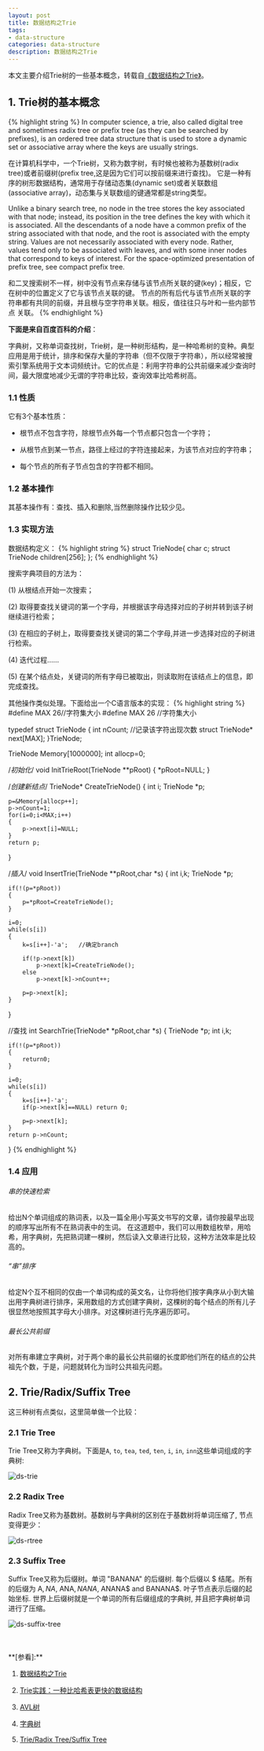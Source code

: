```yaml
---
layout: post
title: 数据结构之Trie
tags:
- data-structure
categories: data-structure
description: 数据结构之Trie
---
```



本文主要介绍Trie树的一些基本概念，转载自[《数据结构之Trie》](http://blog.csdn.net/qq_33583069/article/details/51942534)。


<!-- more -->


## 1. Trie树的基本概念
{% highlight string %}
In computer science, a trie, also called digital tree and sometimes radix tree or prefix tree (as they can be searched by prefixes), 
is an ordered tree data structure that is used to store a dynamic set or associative array where the keys are usually strings.

在计算机科学中，一个Trie树，又称为数字树，有时候也被称为基数树(radix tree)或者前缀树(prefix tree,这是因为它们可以按前缀来进行查找)。
它是一种有序的树形数据结构，通常用于存储动态集(dynamic set)或者关联数组(associative array)，动态集与关联数组的键通常都是string类型。


Unlike a binary search tree, no node in the tree stores the key associated with that node; instead, its position in the tree defines the key with which it is associated.
All the descendants of a node have a common prefix of the string associated with that node, and the root is associated with the empty string. Values are not necessarily 
associated with every node. Rather, values tend only to be associated with leaves, and with some inner nodes that correspond to keys of interest. For the space-optimized 
presentation of prefix tree, see compact prefix tree.

和二叉搜索树不一样，树中没有节点来存储与该节点所关联的键(key)；相反，它在树中的位置定义了它与该节点关联的键。
节点的所有后代与该节点所关联的字符串都有共同的前缀，并且根与空字符串关联。相反，值往往只与叶和一些内部节点
关联。
{% endhighlight %}

**下面是来自百度百科的介绍**：

字典树，又称单词查找树，Trie树，是一种树形结构，是一种哈希树的变种。典型应用是用于统计，排序和保存大量的字符串（但不仅限于字符串），所以经常被搜索引擎系统用于文本词频统计。它的优点是：利用字符串的公共前缀来减少查询时间，最大限度地减少无谓的字符串比较，查询效率比哈希树高。

### 1.1 性质
它有3个基本性质：

* 根节点不包含字符，除根节点外每一个节点都只包含一个字符； 

* 从根节点到某一节点，路径上经过的字符连接起来，为该节点对应的字符串；

* 每个节点的所有子节点包含的字符都不相同。

### 1.2 基本操作
其基本操作有：查找、插入和删除,当然删除操作比较少见。


### 1.3 实现方法
数据结构定义：
{% highlight string %}
struct TrieNode{
	char c;
	struct TrieNode children[256];
};
{% endhighlight %}

搜索字典项目的方法为：

(1) 从根结点开始一次搜索；

(2) 取得要查找关键词的第一个字母，并根据该字母选择对应的子树并转到该子树继续进行检索；

(3) 在相应的子树上，取得要查找关键词的第二个字母,并进一步选择对应的子树进行检索。

(4) 迭代过程……

(5) 在某个结点处，关键词的所有字母已被取出，则读取附在该结点上的信息，即完成查找。

其他操作类似处理。下面给出一个C语言版本的实现：
{% highlight string %}
#define MAX 26//字符集大小
#define MAX 26			//字符集大小

typedef struct TrieNode
{
	int nCount;                  //记录该字符出现次数
	struct TrieNode* next[MAX];
}TrieNode;
 
 
TrieNode Memory[1000000];
int allocp=0;
 
 
/*初始化*/
void InitTrieRoot(TrieNode **pRoot)
{
	*pRoot=NULL;
}
 
 
/*创建新结点*/
TrieNode* CreateTrieNode()
{
	int i;
	TrieNode *p;
	
	p=&Memory[allocp++];
	p->nCount=1;
	for(i=0;i<MAX;i++)
	{
		p->next[i]=NULL;
	}
    return p;
}
 
/*插入*/
void InsertTrie(TrieNode **pRoot,char *s)
{
	int i,k;
	TrieNode *p;
	
	if(!(p=*pRoot))
	{
		p=*pRoot=CreateTrieNode();
	}
	
	i=0;
	while(s[i])
	{
		k=s[i++]-'a';   //确定branch
		
		if(!p->next[k])
			p->next[k]=CreateTrieNode();
		else
			p->next[k]->nCount++;
			
		p=p->next[k];
	}
}
 
//查找
int SearchTrie(TrieNode* *pRoot,char *s)
{
	TrieNode *p;
	int i,k;
	
	if(!(p=*pRoot))
	{
		return0;
	}
	
	i=0;
	while(s[i])
	{
		k=s[i++]-'a';
		if(p->next[k]==NULL) return 0;
		
		p=p->next[k];
	}
	return p->nCount;
}
{% endhighlight %}

### 1.4 应用

###### 串的快速检索
给出N个单词组成的熟词表，以及一篇全用小写英文书写的文章，请你按最早出现的顺序写出所有不在熟词表中的生词。
在这道题中，我们可以用数组枚举，用哈希，用字典树，先把熟词建一棵树，然后读入文章进行比较，这种方法效率是比较高的。

###### “串”排序
给定N个互不相同的仅由一个单词构成的英文名，让你将他们按字典序从小到大输出用字典树进行排序，采用数组的方式创建字典树，这棵树的每个结点的所有儿子很显然地按照其字母大小排序。对这棵树进行先序遍历即可。

###### 最长公共前缀
对所有串建立字典树，对于两个串的最长公共前缀的长度即他们所在的结点的公共祖先个数，于是，问题就转化为当时公共祖先问题。

## 2. Trie/Radix/Suffix Tree
这三种树有点类似，这里简单做一个比较：

### 2.1 Trie Tree
Trie Tree又称为字典树。下面是```A```, ```to```, ```tea```, ```ted```, ```ten```, ```i```, ```in```, ```inn```这些单词组成的字典树:

![ds-trie](https://ivanzz1001.github.io/records/assets/img/data_structure/ds_trie_tree.jpg)


### 2.2 Radix Tree

Radix Tree又称为基数树。基数树与字典树的区别在于基数树将单词压缩了, 节点变得更少：

![ds-rtree](https://ivanzz1001.github.io/records/assets/img/data_structure/ds_rtree_sample.png)

### 2.3 Suffix Tree
Suffix Tree又称为后缀树。单词 "BANANA" 的后缀树. 每个后缀以 $ 结尾。所有的后缀为 A$, NA$, ANA$,NANA$, ANANA$ and BANANA$. 叶子节点表示后缀的起始坐标. 世界上后缀树就是一个单词的所有后缀组成的字典树, 并且把字典树单词进行了压缩。

![ds-suffix-tree](https://ivanzz1001.github.io/records/assets/img/data_structure/ds_suffix_tree.jpg)


<br />
<br />
**[参看]:**

1. [数据结构之Trie](http://blog.csdn.net/qq_33583069/article/details/51942534)

2. [Trie实践：一种比哈希表更快的数据结构](http://blog.csdn.net/stevenkylelee/article/details/38343985)

3. [AVL树](https://baike.baidu.com/item/AVL%E6%A0%91/10986648?fr=aladdin)

4. [字典树](https://baike.baidu.com/item/%E5%AD%97%E5%85%B8%E6%A0%91/9825209?fr=aladdin&fromid=517527&fromtitle=Trie%E6%A0%91)

5. [Trie/Radix Tree/Suffix Tree](https://www.cnblogs.com/zemliu/p/4396297.html)
<br />
<br />
<br />


